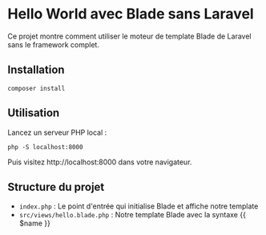 # Hello World avec Blade sans Laravel

Ce projet montre comment utiliser le moteur de template Blade de Laravel sans le framework complet.

## Installation

```
composer install
```

## Utilisation

Lancez un serveur PHP local :

```
php -S localhost:8000
```

Puis visitez http://localhost:8000 dans votre navigateur.

## Structure du projet

- `index.php` : Le point d'entrée qui initialise Blade et affiche notre template
- `src/views/hello.blade.php` : Notre template Blade avec la syntaxe {{ $name }} 